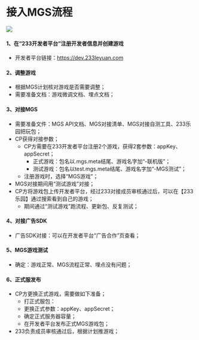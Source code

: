 # 接入MGS流程
![](https://cdn.233xyx.com/1617072660829_407.png)

#### 1、在“233开发者平台”注册开发者信息并创建游戏
  - 开发者平台链接：https://dev.233leyuan.com

#### 2、调整游戏
  - 根据MGS计划核对游戏是否需要调整；
  - 需要准备文档：游戏微调文档、埋点文档；

#### 3、对接MGS
  - 需要准备文件：MGS API文档、MGS对接清单、MGS对接自测工具、233乐园把玩包；
  - CP获得对接参数；
    - CP方需要在233开发者平台注册2个游戏，获得2套参数：appKey、appSecret；
      - 正式游戏：包名以.mgs.meta结尾、游戏名字加“-联机版”；
      - 测试游戏：包名以test.mgs.meta结尾、游戏名字加“-MGS测试”；
    - 注册游戏时，选择“MGS游戏”；
  - MGS对接期间用“测试游戏”对接；
  - CP方将游戏包上传开发者平台，经过233对接成员审核通过后，可以在【233乐园】通过搜索看到自己的游戏；
    - 期间通过“测试游戏”跑流程、更新包、反复测试；

#### 4、对接广告SDK
  - 广告SDK对接：可以在开发者平台“广告合作”页查看；

#### 5、MGS游戏测试
  - 确定：游戏正常、MGS流程正常、埋点没有问题；

#### 6、正式服发布
  - CP方更换正式游戏，需要做如下准备；
    - 打正式服包：
    - 更换正式参数：appKey、appSecret；
    - 确定正式服务器容量；
    - 在开发者平台发布正式MGS游戏包；
  - 233负责成员审核通过后，根据计划推游戏；

